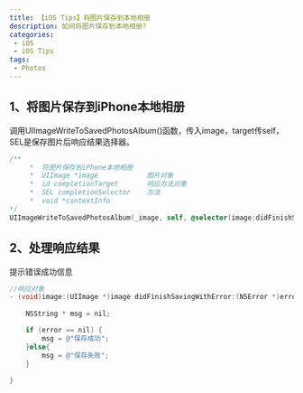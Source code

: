 ```yaml
---
title: 【iOS Tips】将图片保存到本地相册
description: 如何将图片保存到本地相册?
categories:
 - iOS
 - iOS Tips
tags:
 - Photos
---
```


## 1、将图片保存到iPhone本地相册

调用UIImageWriteToSavedPhotosAlbum()函数，传入image，target传self，SEL是保存图片后响应结果选择器。

```objectivec
/**
     *  将图片保存到iPhone本地相册
     *  UIImage *image            图片对象
     *  id completionTarget       响应方法对象
     *  SEL completionSelector    方法
     *  void *contextInfo
*/
UIImageWriteToSavedPhotosAlbum(_image, self, @selector(image:didFinishSavingWithError:contextInfo:), nil);
```

## 2、处理响应结果

提示错误成功信息

```objectivec
//响应对象
- (void)image:(UIImage *)image didFinishSavingWithError:(NSError *)error contextInfo:(void *)contextInfo{
 
    NSString * msg = nil;

    if (error == nil) {
        msg = @"保存成功";
    }else{
        msg = @"保存失败";
    }  
 
}
```